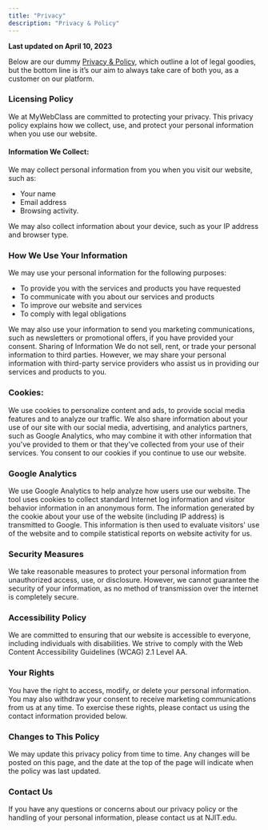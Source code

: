 ```yaml
---
title: "Privacy"
description: "Privacy & Policy"
---
```


**Last updated on April 10, 2023**


Below are our dummy [Privacy & Policy](#!), which outline a lot of legal goodies, but the bottom line is it’s our aim to always take care of both you, as a customer on our platform.

### Licensing Policy

We at MyWebClass are committed to protecting your privacy. This privacy policy explains how we collect, use, and protect your personal information when you use our website.

#### Information We Collect:
We may collect personal information from you when you visit our website, such as:
* Your name 
* Email address
* Browsing activity. 

We may also collect information about your device, such as your IP address and browser type.

### How We Use Your Information
We may use your personal information for the following purposes:

* To provide you with the services and products you have requested 
* To communicate with you about our services and products 
* To improve our website and services 
* To comply with legal obligations 

We may also use your information to send you marketing communications, such as newsletters or promotional offers, if you have provided your consent. Sharing of Information
We do not sell, rent, or trade your personal information to third parties. However, we may share your personal information with third-party service providers who assist us 
in providing our services and products to you.

### Cookies:
We use cookies to personalize content and ads, to provide social media features and to analyze our traffic. We also share information about your use of our site with our social media, advertising, and analytics partners, 
such as Google Analytics, who may combine it with other information that you've provided to them or that they've collected from your use of their services. You consent to our cookies if you continue to use our website.

### Google Analytics
We use Google Analytics to help analyze how users use our website. The tool uses cookies to collect standard Internet log information and visitor behavior information in an anonymous form. 
The information generated by the cookie about your use of the website (including IP address) is transmitted to Google. This information is then used to evaluate visitors' use of the website
and to compile statistical reports on website activity for us.


### Security Measures
We take reasonable measures to protect your personal information from unauthorized access, use, or disclosure. However, we cannot guarantee the security of your information, 
as no method of transmission over the internet is completely secure.

### Accessibility Policy
We are committed to ensuring that our website is accessible to everyone, including individuals with disabilities. We strive to comply with the Web Content Accessibility 
Guidelines (WCAG) 2.1 Level AA.

### Your Rights
You have the right to access, modify, or delete your personal information. You may also withdraw your consent to receive marketing communications from us at any time. To exercise 
these rights, please contact us using the contact information provided below.

### Changes to This Policy
We may update this privacy policy from time to time. Any changes will be posted on this page, and the date at the top of the page will indicate when the policy was last updated.

### Contact Us
If you have any questions or concerns about our privacy policy or the handling of your personal information, please contact us at NJIT.edu.
